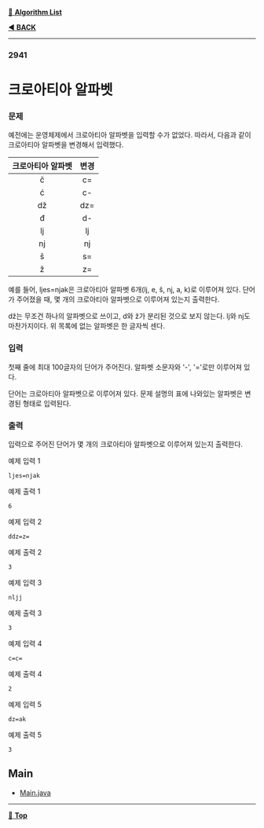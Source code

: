 [:file_folder: **Algorithm List**](https://github.com/dlalstj0213/Study.Algorithm_Java)

[:arrow_backward: **BACK**](../)

---

### 2941

# 크로아티아 알파벳

### 문제

예전에는 운영체제에서 크로아티아 알파벳을 입력할 수가 없었다. 따라서, 다음과 같이 크로아티아 알파벳을 변경해서 입력했다.

|크로아티아 알파벳|변경|
|:---:|:---:|
|č|c=|
|ć|c-|
|dž|dz=|
|đ|d-|
|lj|lj|
|nj|nj|
|š|s=|
|ž|z=|

예를 들어, ljes=njak은 크로아티아 알파벳 6개(lj, e, š, nj, a, k)로 이루어져 있다. 단어가 주어졌을 때, 몇 개의 크로아티아 알파벳으로 이루어져 있는지 출력한다.

dž는 무조건 하나의 알파벳으로 쓰이고, d와 ž가 분리된 것으로 보지 않는다. lj와 nj도 마찬가지이다. 위 목록에 없는 알파벳은 한 글자씩 센다.

### 입력

첫째 줄에 최대 100글자의 단어가 주어진다. 알파벳 소문자와 '-', '='로만 이루어져 있다.

단어는 크로아티아 알파벳으로 이루어져 있다. 문제 설명의 표에 나와있는 알파벳은 변경된 형태로 입력된다.

### 출력

입력으로 주어진 단어가 몇 개의 크로아티아 알파벳으로 이루어져 있는지 출력한다.

예제 입력 1 
```
ljes=njak
```
예제 출력 1 
```
6
```
예제 입력 2 
```
ddz=z=
```
예제 출력 2 
```
3
```
예제 입력 3 
```
nljj
```
예제 출력 3 
```
3
```
예제 입력 4 
```
c=c=
```
예제 출력 4 
```
2
```
예제 입력 5 
```
dz=ak
```
예제 출력 5 
```
3
```

## Main

- [Main.java](./Main.java)

---

[:arrow_up_small: **Top**](#)